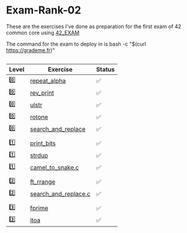 # Exam-Rank-02
These are the exercises I've done as preparation for the first exam  of 42 common core using [42_EXAM](https://github.com/jcluzet/42_EXAM)

The command for the exam to deploy in is bash -c "$(curl https://grademe.fr)"

## 

| Level| Exercise | Status |
| --- | --- | --- |
| 0️⃣ | [repeat_alpha](https://github.com/PaLucena/Exam-Rank-02/tree/main/lvl0/repeat_alpha) | ✅ |
| 0️⃣ | [rev_print](https://github.com/PaLucena/Exam-Rank-02/tree/main/lvl0/rev_print) | ✅ |
| 0️⃣ | [ulstr](https://github.com/PaLucena/Exam-Rank-02/tree/main/lvl0/ulstr) | ✅ |
| 0️⃣ | [rotone](https://github.com/PaLucena/Exam-Rank-02/tree/main/lvl0/rotone) | ✅ |
| 0️⃣ | [search_and_replace](https://github.com/PaLucena/Exam-Rank-02/tree/main/lvl0/search_and_replace) | ✅ |
||
| 1️⃣ | [print_bits](https://github.com/PaLucena/Exam-Rank-02/tree/main/lvl1/print_bits) | ✅ |
| 1️⃣ | [strdup](https://github.com/PaLucena/Exam-Rank-02/tree/main/lvl1/strdup) | ✅ |
| 1️⃣ | [camel_to_snake.c](https://github.com/PaLucena/Exam-Rank-02/tree/main/lvl1/camel_to_snake.c) | ✅ |
||
| 2️⃣ | [ft_rrange](https://github.com/PaLucena/Exam-Rank-02/tree/main/lvl3/fprime) | ✅ |
| 2️⃣ | [search_and_replace.c](https://github.com/PaLucena/Exam-Rank-02/tree/main/lvl3/search_and_replace.c) | ✅ |
||
| 3️⃣ | [fprime](https://github.com/PaLucena/Exam-Rank-02/tree/main/lvl3/fprime) | ✅ |
| 3️⃣ | [itoa](https://github.com/PaLucena/Exam-Rank-02/tree/main/lvl3/itoa) | ✅ |
